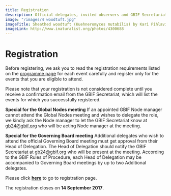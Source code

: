 ```yaml
---
title: Registration
description: Official delegates, invited observers and GBIF Secretariat staff must register in advance to attend GB24.
image: "/images/4 woodtuft.jpg"
imageTitle: Sheathed woodtuft (Kuehneromyces mutabilis) by Kari Pihlaviita (CC BY-NC 4.0)
imageLink: http://www.inaturalist.org/photos/4300688
---
```

# Registration

Before registering, we ask you to read the registration requirements listed on the [programme page](../programme/) for each event carefully and register only for the events that you are eligible to attend.

Please note that your registration is not considered complete until you receive a confirmation email from the GBIF Secretariat, which will list the events for which you successfully registered.

**Special for the Global Nodes meeting**
If an appointed GBIF Node manager cannot attend the Global Nodes meeting and wishes to delegate the role, we kindly ask the Node manager to let the GBIF Secretariat know at [gb24@gbif.org](mailto:gb24@gbif.org) who will be acting Node manager at the meeting. 

**Special for the Governing Board meeting**
Additional delegates who wish to attend the official Governing Board meeting must get approval from their Head of Delegation. The Head of Delegation should notify the GBIF Secretariat at [gb24@gbif.org](mailto:gb24@gbif.org) who will be present at the meeting. According to the GBIF Rules of Procedure, each Head of Delegation may be accompanied to Governing Board meetings by up to two Additional delegates. 

Please click **[here](https://www.eventleaf.com/Attendee/Attendee/Registration?eId=m47HqqUM%2BA2e0A1OwU2HsQ%3D%3D)** to go to registration page. 

The registration closes on **14 September 2017**.

